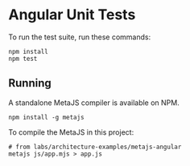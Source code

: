 Angular Unit Tests
==================

To run the test suite, run these commands:

    npm install
    npm test


## Running

A standalone MetaJS compiler is available on NPM.

	npm install -g metajs

To compile the MetaJS in this project:

	# from labs/architecture-examples/metajs-angular
	metajs js/app.mjs > app.js
